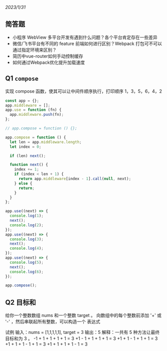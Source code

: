 _2023/1/31_

## 简答题

- 小程序 WebView 多平台开发有遇到什么问题？各个平台肯定存在一些差异
- 微信/飞书平台有不同的 feature 前端如何进行区别？Webpack 打包可不可以通过指定环境来区别？
- 简历中vue-router如何手动控制缓存
- 如何通过Webpack优化提升加载速度

## Q1 `compose`

实现 compose 函数，使其可以让中间件顺序执行，打印顺序 1，3，5，6，4，2

```js
const app = {};
app.middleware = [];
app.use = function (fn) {
  app.middleware.push(fn);
};

// app.compose = function () {};

app.compose = function () {
  let len = app.middleware.length;
  let index = 0;

  if (len) next();

  function next() {
    index += 1;
    if (index < len + 1) {
      return app.middleware[index - 1].call(null, next);
    } else {
      return;
    }
  }
};

app.use((next) => {
  console.log(1);
  next();
  console.log(2);
});
app.use((next) => {
  console.log(3);
  next();
  console.log(4);
});
app.use((next) => {
  console.log(5);
  next();
  console.log(6);
});

app.compose();
```

## Q2 目标和

给你一个整数数组 nums 和一个整数 target 。
向数组中的每个整数前添加 '+' 或 '-' ，然后串联起所有整数，可以构造一个 表达式

试例
输入：nums = [1,1,1,1,1], target = 3
输出：5
解释：一共有 5 种方法让最终目标和为 3 。
-1 + 1 + 1 + 1 + 1 = 3
+1 - 1 + 1 + 1 + 1 = 3
+1 + 1 - 1 + 1 + 1 = 3
+1 + 1 + 1 - 1 + 1 = 3
+1 + 1 + 1 + 1 - 1 = 3
